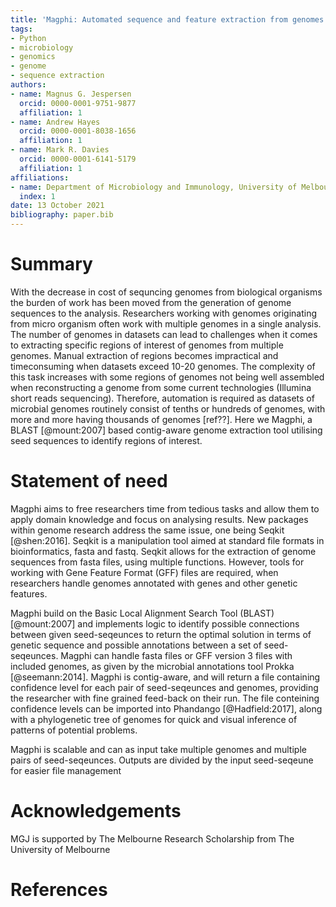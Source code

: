 ```yaml
---
title: 'Magphi: Automated sequence and feature extraction from genomes using seed sequences'
tags:  
- Python
- microbiology
- genomics
- genome
- sequence extraction
authors:
- name: Magnus G. Jespersen 
  orcid: 0000-0001-9751-9877
  affiliation: 1
- name: Andrew Hayes
  orcid: 0000-0001-8038-1656
  affiliation: 1
- name: Mark R. Davies
  orcid: 0000-0001-6141-5179
  affiliation: 1
affiliations:
- name: Department of Microbiology and Immunology, University of Melbourne at the Peter Doherty Institute for Infection and Immunity, Melbourne, VIC, Australia
  index: 1
date: 13 October 2021  
bibliography: paper.bib
---
```


# Summary
With the decrease in cost of sequncing genomes from biological organisms the burden of work has been moved from the generation of genome sequences to the analysis. Researchers working with genomes originating from micro organism often work with multiple genomes in a single analysis. The number of genomes in datasets can lead to challenges when it comes to extracting specific regions of interest of genomes from multiple genomes. Manual extraction of regions becomes impractical and timeconsuming when datasets exceed 10-20 genomes. The complexity of this task increases with some regions of genomes not being well assembled when reconstructing a genome from some current technologies (Illumina short reads sequencing). Therefore, automation is required as datasets of microbial genomes routinely consist of tenths or hundreds of genomes, with more and more having thousands of genomes [ref??]. Here we Magphi, a BLAST [@mount:2007] based  contig-aware genome extraction tool utilising seed sequences to identify regions of interest.

# Statement of need
Magphi aims to free researchers time from tedious tasks and allow them to apply domain knowledge and focus on analysing results. New packages within genome research address the same issue, one being Seqkit [@shen:2016]. Seqkit is a manipulation tool aimed at standard file formats in bioinformatics, fasta and fastq. Seqkit allows for the extraction of genome sequences from fasta files, using multiple functions. However, tools for working with Gene Feature Format (GFF) files are required, when researchers handle genomes annotated with genes and other genetic features.  

Magphi build on the Basic Local Alignment Search Tool (BLAST) [@mount:2007] and implements logic to identify possible connections between given seed-seqeunces to return the optimal solution in terms of genetic sequence and possible annotations between a set of seed-seqeunces. Magphi can handle fasta files or GFF version 3 files with included genomes, as given by the microbial annotations tool Prokka [@seemann:2014]. Magphi is contig-aware, and will return a file containing confidence level for each pair of seed-seqeunces and genomes, providing the researcher with fine grained feed-back on their run. The file conteining confidence levels can be imported into Phandango [@Hadfield:2017], along with a phylogenetic tree of genomes for quick and visual inference of patterns of potential problems.

Magphi is scalable and can as input take multiple genomes and multiple pairs of seed-seqeunces. Outputs are divided by the input seed-seqeune for easier file management

# Acknowledgements
MGJ is supported by The Melbourne Research Scholarship from The University of Melbourne

# References